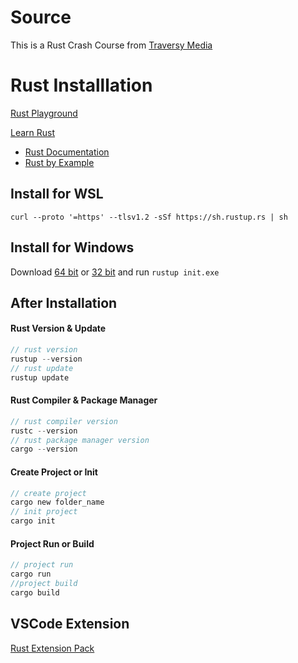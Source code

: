 # Source
This is a Rust Crash Course from [Traversy Media](https://www.youtube.com/watch?v=zF34dRivLOw)

# Rust Installlation
[Rust Playground](https://play.rust-lang.org/)

[Learn Rust](https://www.rust-lang.org/learn)
- [Rust Documentation](https://doc.rust-lang.org/book/)
- [Rust by Example](https://doc.rust-lang.org/stable/rust-by-example/)
## Install for WSL

````shell
curl --proto '=https' --tlsv1.2 -sSf https://sh.rustup.rs | sh
````

## Install for Windows
Download [64 bit](https://static.rust-lang.org/rustup/dist/x86_64-pc-windows-msvc/rustup-init.exe) or [32 bit](https://static.rust-lang.org/rustup/dist/i686-pc-windows-msvc/rustup-init.exe) and run `rustup init.exe`
## After Installation
#### Rust Version & Update
````rust
// rust version
rustup --version
// rust update
rustup update
````

#### Rust Compiler & Package Manager
````rust
// rust compiler version
rustc --version
// rust package manager version
cargo --version
````

#### Create Project or Init
````rust
// create project
cargo new folder_name
// init project
cargo init
````

#### Project Run or Build
````rust
// project run
cargo run
//project build
cargo build
````

## VSCode Extension
[Rust Extension Pack](https://marketplace.visualstudio.com/items?itemName=swellaby.rust-pack)
